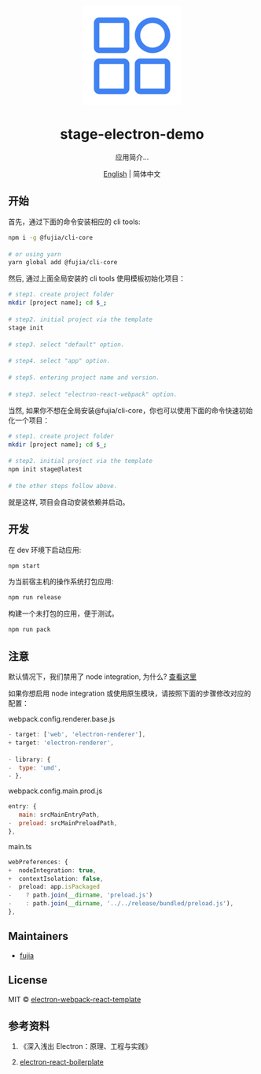 <div align="center">
  <a href="https://github.com/fujia-cli/electron-webpack-react-template" target="_blank">
    <img alt="logo" width="200" src="./resource/unrelease/png/256x256.png"/>
  </a>
</div>

<div align="center">
  <h1>stage-electron-demo</h1>
</div>

<div align="center">

应用简介...

</div>

<div align="center">

[English](./README.md) | 简体中文

</div>

## 开始

首先，通过下面的命令安装相应的 cli tools:

```sh
npm i -g @fujia/cli-core

# or using yarn
yarn global add @fujia/cli-core
```

然后, 通过上面全局安装的 cli tools 使用模板初始化项目：

```sh
# step1. create project folder
mkdir [project name]; cd $_;

# step2. initial project via the template
stage init

# step3. select "default" option.

# step4. select "app" option.

# step5. entering project name and version.

# step3. select "electron-react-webpack" option.
```

当然, 如果你不想在全局安装@fujia/cli-core，你也可以使用下面的命令快速初始化一个项目：

```sh
# step1. create project folder
mkdir [project name]; cd $_;

# step2. initial project via the template
npm init stage@latest

# the other steps follow above.
```

就是这样, 项目会自动安装依赖并启动。

## 开发

在 dev 环境下启动应用:

```sh
npm start
```

为当前宿主机的操作系统打包应用:

```sh
npm run release
```

构建一个未打包的应用，便于测试。

```sh
npm run pack
```

## 注意

默认情况下，我们禁用了 node integration, 为什么? [查看这里](https://www.electronjs.org/docs/latest/tutorial/security#2-do-not-enable-nodejs-integration-for-remote-content)

如果你想启用 node integration 或使用原生模块，请按照下面的步骤修改对应的配置：

webpack.config.renderer.base.js

```js
- target: ['web', 'electron-renderer'],
+ target: 'electron-renderer',

- library: {
-  type: 'umd',
- },
```

webpack.config.main.prod.js

```js
entry: {
   main: srcMainEntryPath,
-  preload: srcMainPreloadPath,
},
```

main.ts

```ts
webPreferences: {
+  nodeIntegration: true,
+  contextIsolation: false,
-  preload: app.isPackaged
-    ? path.join(__dirname, 'preload.js')
-    : path.join(__dirname, '../../release/bundled/preload.js'),
},
```

## Maintainers

- [fujia](https://github.com/fushenguang)

## License

MIT © [electron-webpack-react-template](https://github.com/fujia-cli/electron-webpack-react-template)

## 参考资料

1. 《深入浅出 Electron：原理、工程与实践》

2. [electron-react-boilerplate](https://electron-react-boilerplate.js.org/docs/installation/)

